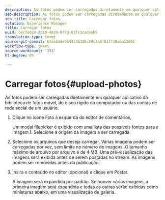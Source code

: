 ```yaml
---
description: As fotos podem ser carregadas diretamente em qualquer aplicativo da biblioteca de fotos móvel, do disco rígido do computador ou das contas de rede social de um usuário.
seo-description: As fotos podem ser carregadas diretamente em qualquer aplicativo da biblioteca de fotos móvel, do disco rígido do computador ou das contas de rede social de um usuário.
seo-title: Carregar fotos
solution: Experience Manager
title: Carregar fotos
uuid: bec7e088-8b19-4839-977d-03fc1cadaeb9
translation-type: tm+mt
source-git-commit: 67aeb3de964473b326c88c3a3f81ff48a6a12652
workflow-type: tm+mt
source-wordcount: '193'
ht-degree: 0%

---
```



# Carregar fotos{#upload-photos}

As fotos podem ser carregadas diretamente em qualquer aplicativo da biblioteca de fotos móvel, do disco rígido do computador ou das contas de rede social de um usuário.

1. Clique no ícone Foto à esquerda do editor de comentários,

   Um modal filepicker é exibido com uma lista das possíveis fontes para a imagem.1. Selecione a origem da imagem a ser carregada.
1. Selecione os arquivos que deseja carregar. Várias imagens podem ser carregadas por vez, sem limite no número de imagens. O tamanho máximo de arquivo por arquivo é de 4 MB. Uma pré-visualização das imagens será exibida antes de serem postadas no stream. As imagens podem ser removidas antes da publicação.
1. Insira o conteúdo no editor (opcional) e clique em Postar.

   A imagem será expandida por padrão. Se houver várias imagens, a primeira imagem será expandida e todas as outras serão exibidas como miniaturas abaixo, em uma visualização de galeria.